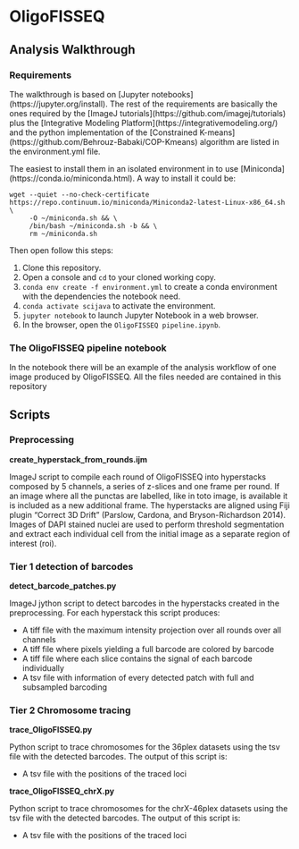 # OligoFISSEQ

## Analysis Walkthrough

### Requirements

<p>The walkthrough is based on [Jupyter notebooks](https://jupyter.org/install). The rest of the requirements are basically the ones required by the [ImageJ tutorials](https://github.com/imagej/tutorials) plus the [Integrative Modeling Platform](https://integrativemodeling.org/) and the python implementation of the [Constrained K-means](https://github.com/Behrouz-Babaki/COP-Kmeans) algorithm are listed in the environment.yml file.</p>
<p>The easiest to install them in an isolated environment in to use [Miniconda](https://conda.io/miniconda.html). A way to install it could be:</p>

    wget --quiet --no-check-certificate https://repo.continuum.io/miniconda/Miniconda2-latest-Linux-x86_64.sh \
         -O ~/miniconda.sh && \
         /bin/bash ~/miniconda.sh -b && \
         rm ~/miniconda.sh

<p>Then open follow this steps:</p>

1. Clone this repository.
2. Open a console and `cd` to your cloned working copy.
3. `conda env create -f environment.yml` to create a conda environment with the
   dependencies the notebook need.
4. `conda activate scijava` to activate the environment.
5. `jupyter notebook` to launch Jupyter Notebook in a web browser.
6. In the browser, open the `OligoFISSEQ pipeline.ipynb`.

### The OligoFISSEQ pipeline notebook

<p>In the notebook there will be an example of the analysis workflow of one image produced by OligoFISSEQ. All the files needed are contained in this repository</p>   

## Scripts

### Preprocessing

**create_hyperstack_from_rounds.ijm**
<p>ImageJ script to compile each round of OligoFISSEQ into hyperstacks composed by 5 channels, a series of z-slices and one frame per round. If an image where all the punctas are labelled, like in toto image, is available it is included as a new additional frame. The hyperstacks are aligned using Fiji plugin “Correct 3D Drift” (Parslow, Cardona, and Bryson-Richardson 2014). Images of DAPI stained nuclei are used to perform threshold segmentation and extract each individual cell from the initial image as a separate region of interest (roi).</p>

### Tier 1 detection of barcodes

**detect_barcode_patches.py**
<p>ImageJ jython script to detect barcodes in the hyperstacks created in the preprocessing. For each hyperstack this script produces:</p>

* A tiff file with the maximum intensity projection over all rounds over all channels
* A tiff file where pixels yielding a full barcode are colored by barcode
* A tiff file where each slice contains the signal of each barcode individually
* A tsv file with information of every detected patch with full and subsampled barcoding

### Tier 2 Chromosome tracing

**trace_OligoFISSEQ.py**
<p>Python script to trace chromosomes for the 36plex datasets using the tsv file with the detected barcodes. The output of this script is:</p>

* A tsv file with the positions of the traced loci

**trace_OligoFISSEQ_chrX.py**
<p>Python script to trace chromosomes for the chrX-46plex datasets using the tsv file with the detected barcodes. The output of this script is:</p>

* A tsv file with the positions of the traced loci


